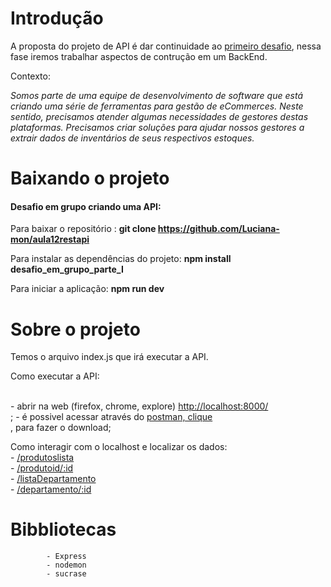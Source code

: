 # Introdução

A proposta do projeto de API é dar continuidade ao <a href="https://github.com/srtakatsumi/Gamma_Challenge">primeiro desafio</a>, nessa fase iremos trabalhar aspectos de contrução em um BackEnd.

<p> Contexto: </p>
      
 _Somos parte de uma equipe de desenvolvimento de software que está criando uma série de ferramentas para gestão de eCommerces. Neste sentido, precisamos atender algumas necessidades de gestores destas plataformas. Precisamos criar soluções para ajudar nossos gestores a extrair dados de inventários de seus respectivos estoques.</p>_ 
 

# Baixando o projeto

<h4>Desafio em grupo criando uma API:</h4>

Para baixar o repositório : <b>git clone  <a href="https://github.com/Luciana-mon/aula12restapi">https://github.com/Luciana-mon/aula12restapi </a> </b>

Para instalar as dependências do projeto: <b>npm install desafio_em_grupo_parte_I</b>

Para iniciar a aplicação: <b>npm run dev </b>


# Sobre o projeto

Temos o arquivo index.js que irá executar a API.

<p> Como executar a API: </p> <br>
      - abrir na web (firefox, chrome, explore) <a href="http://localhost:8000/">http://localhost:8000/</a> <br>;
      - é possivel acessar através do <a href="https://www.postman.com/downloads/">postman, clique</a> <br>, para fazer o download;
      
Como interagir com o localhost e localizar os dados:<br>
            - <a href="http://localhost:8000/rodutoslista"> /produtoslista</a></a> <br>
            - <a href="http://localhost:8000/produtoid/:id">/produtoid/:id</a> <br>
            - <a href="http://localhost:8000/listaDepartamento"> /listaDepartamento</a> <br>
            - <a href="http://localhost:8000/departamento/:id"> /departamento/:id</a> <br>
      
# Bibbliotecas

            - Express
            - nodemon
            - sucrase
